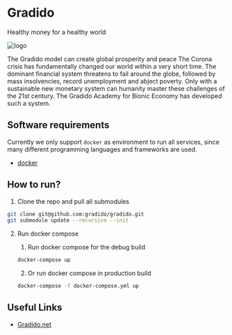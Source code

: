 # Gradido

Healthy money for a healthy world

![logo](https://gradido.net/wp-content/uploads/2021/06/gradido_logo%E2%97%8Fpreview.png)

The Gradido model can create global prosperity and peace
The Corona crisis has fundamentally changed our world within a very short time.
The dominant financial system threatens to fail around the globe, followed by mass insolvencies, record unemployment and abject poverty. Only with a sustainable new monetary system can humanity master these challenges of the 21st century. The Gradido Academy for Bionic Economy has developed such a system.

## Software requirements

Currently we only support `docker` as environment to run all services, since many different programming languages and frameworks are used.

- [docker](https://www.docker.com/)

## How to run?

1. Clone the repo and pull all submodules

```bash
git clone git@github.com:gradido/gradido.git
git submodule update --recursive --init
```

2. Run docker compose
    1. Run docker compose for the debug build

    ```bash
    docker-compose up
    ```

   2. Or run docker compose in production build

    ```bash
    docker-compose -f docker-compose.yml up
    ```

## Useful Links

- [Gradido.net](https://gradido.net/)

